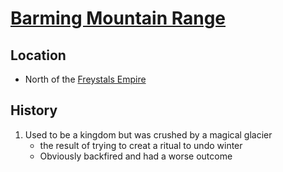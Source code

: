 # [Barming Mountain Range](/TabletopNotes/D%26D/VampireWithThomas/Places/Lands/Barming%20Mountain%20Range.md)

## Location

- North of the [Freystals Empire](/TabletopNotes/D%26D/VampireWithThomas/Places/Lands/Freystals%20Empire.md)

## History

1. Used to be a kingdom but was crushed by a magical glacier
   - the result of trying to creat a ritual to undo winter
   - Obviously backfired and had a worse outcome
